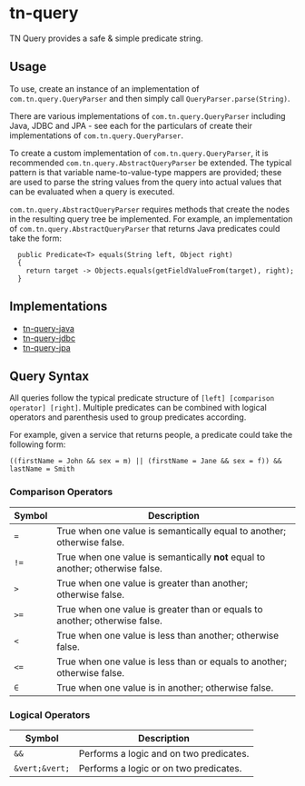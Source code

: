# tn-query

TN Query provides a safe & simple predicate string.

## Usage

To use, create an instance of an implementation of `com.tn.query.QueryParser` and then simply call `QueryParser.parse(String)`.

There are various implementations of `com.tn.query.QueryParser` including Java, JDBC and JPA - see each for the particulars of create their implementations of 
`com.tn.query.QueryParser`.

To create a custom implementation of `com.tn.query.QueryParser`, it is recommended `com.tn.query.AbstractQueryParser` be extended.  The typical pattern is that variable 
name-to-value-type mappers are provided; these are used to parse the string values from the query into actual values that can be evaluated when a query is executed.

`com.tn.query.AbstractQueryParser` requires methods that create the nodes in the resulting query tree be implemented.  For example, an implementation of 
`com.tn.query.AbstractQueryParser` that returns Java predicates could take the form:

```
  public Predicate<T> equals(String left, Object right)
  {
    return target -> Objects.equals(getFieldValueFrom(target), right);
  }
```

## Implementations

* [tn-query-java](https://github.com/nickersan/tn-query-java#readme)
* [tn-query-jdbc](https://github.com/nickersan/tn-query-jdbc#readme)
* [tn-query-jpa](https://github.com/nickersan/tn-query-jpa#readme)

## Query Syntax

All queries follow the typical predicate structure of `[left] [comparison operator] [right]`.  Multiple predicates can be combined with logical operators and parenthesis used to 
group predicates according.

For example, given a service that returns people, a predicate could take the following form:
```
((firstName = John && sex = m) || (firstName = Jane && sex = f)) && lastName = Smith
```
### Comparison Operators
| Symbol | Description                                                                    |
|--------|--------------------------------------------------------------------------------|
| `=`    | True when one value is semantically equal to another; otherwise false.         |
| `!=`   | True when one value is semantically **not** equal to another; otherwise false. |
| `>`    | True when one value is greater than another; otherwise false.                  |
| `>=`   | True when one value is greater than or equals to another; otherwise false.     |
| `<`    | True when one value is less than another; otherwise false.                     |
| `<=`   | True when one value is less than or equals to another; otherwise false.        |
| `∈`    | True when one value is in another; otherwise false.                            |

### Logical Operators
| Symbol         | Description                             |
|----------------|-----------------------------------------|
| `&&`           | Performs a logic and on two predicates. |
| `&vert;&vert;` | Performs a logic or on two predicates.  |
